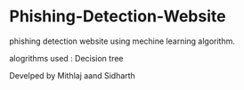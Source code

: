 # Phishing-Detection-Website
phishing detection website using mechine learning algorithm.

alogrithms used : Decision tree


Develped by Mithlaj aand Sidharth

